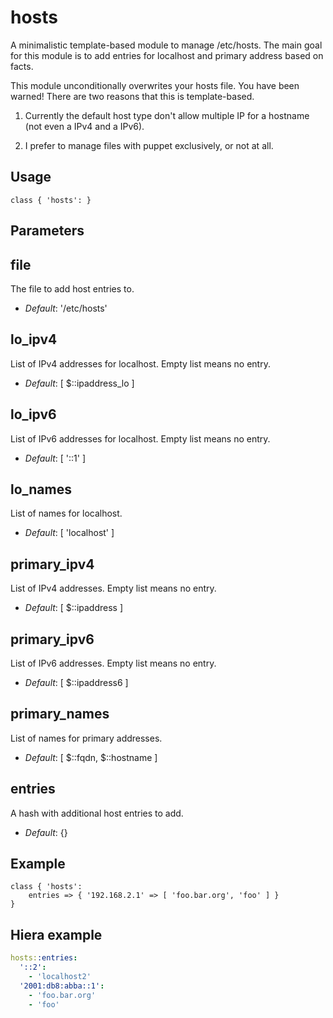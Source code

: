 # hosts

A minimalistic template-based module to manage /etc/hosts. The main
goal for this module is to add entries for localhost and primary
address based on facts.

This module unconditionally overwrites your hosts file. You have been
warned! There are two reasons that this is template-based.

1) Currently the default host type don't allow multiple IP for a
   hostname (not even a IPv4 and a IPv6).

2) I prefer to manage files with puppet exclusively, or not at all.

## Usage

```puppet
class { 'hosts': }
```

## Parameters

file
----
The file to add host entries to.
- *Default*: '/etc/hosts'

lo_ipv4
-------
List of IPv4 addresses for localhost. Empty list means no entry.
- *Default*: [ $::ipaddress_lo ]

lo_ipv6
-------
List of IPv6 addresses for localhost. Empty list means no entry.
- *Default*: [ '::1' ]

lo_names
--------
List of names for localhost.
- *Default*: [ 'localhost' ]

primary_ipv4
------------
List of IPv4 addresses. Empty list means no entry.
- *Default*: [ $::ipaddress ]

primary_ipv6
------------
List of IPv6 addresses. Empty list means no entry.
- *Default*: [ $::ipaddress6 ]

primary_names
-------------
List of names for primary addresses.
- *Default*: [ $::fqdn, $::hostname ]

entries
-------
A hash with additional host entries to add.
- *Default*: {}

## Example

```puppet
class { 'hosts':
    entries => { '192.168.2.1' => [ 'foo.bar.org', 'foo' ] }
}
```

## Hiera example

```yaml
hosts::entries:
  '::2':
    - 'localhost2'
  '2001:db8:abba::1':
    - 'foo.bar.org'
    - 'foo'
```

